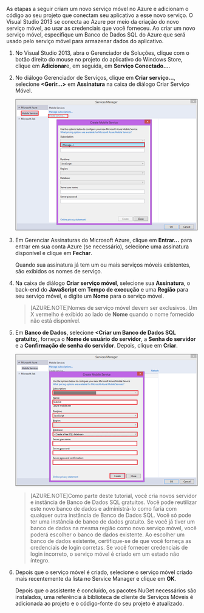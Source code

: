 

As etapas a seguir criam um novo serviço móvel no Azure e adicionam o código ao seu projeto que conectam seu aplicativo a esse novo serviço. O Visual Studio 2013 se conecta ao Azure por meio da criação do novo serviço móvel, ao usar as credenciais que você forneceu. Ao criar um novo serviço móvel, especifique um Banco de Dados SQL do Azure que será usado pelo serviço móvel para armazenar dados do aplicativo.


1. No Visual Studio 2013, abra o Gerenciador de Soluções, clique com o botão direito do mouse no projeto do aplicativo do Windows Store, clique em **Adicionar**e, em seguida, em **Serviço Conectado...**.  

2. No diálogo Gerenciador de Serviços, clique em **Criar serviço...**, selecione **&lt;Gerir...&gt;** em **Assinatura** na caixa de diálogo Criar Serviço Móvel.

	![criar serviço de gerenciar assinaturas](./media/mobile-services-create-new-service-vs2013/mobile-create-service-from-vs2013.png)

3. Em Gerenciar Assinaturas do Microsoft Azure, clique em **Entrar...** para entrar em sua conta Azure (se necessário), selecione uma assinatura disponível e clique em **Fechar**.

	Quando sua assinatura já tem um ou mais serviços móveis existentes, são exibidos os nomes de serviço.

5. Na caixa de diálogo **Criar serviço móvel**, selecione sua **Assinatura**, o back-end do **JavaScript** em **Tempo de execução** e uma **Região** para seu serviço móvel, e digite um **Nome** para o serviço móvel.

	>[AZURE.NOTE]Nomes de serviço móvel devem ser exclusivos. Um X vermelho é exibido ao lado de **Nome** quando o nome fornecido não está disponível.

6. Em **Banco de Dados**, selecione **&lt;Criar um Banco de Dados SQL gratuito;**, forneça o **Nome de usuário do servidor**, a **Senha do servidor** e a **Confirmação de senha do servidor**. Depois, clique em **Criar**.

  	![criar novo serviço móvel no VS 2013](./media/mobile-services-create-new-service-vs2013/mobile-create-service-from-vs2013-2.png)


	> [AZURE.NOTE]Como parte deste tutorial, você cria novos servidor e instância de Banco de Dados SQL gratuitos. Você pode reutilizar este novo banco de dados e administrá-lo como faria com qualquer outra instância de Banco de Dados SQL. Você só pode ter uma instância de banco de dados gratuito. Se você já tiver um banco de dados na mesma região como novo serviço móvel, você poderá escolher o banco de dados existente. Ao escolher um banco de dados existente, certifique-se de que você forneça as credenciais de login corretas. Se você fornecer credenciais de login incorreto, o serviço móvel é criado em um estado não íntegro.

7. Depois que o serviço móvel é criado, selecione o serviço móvel criado mais recentemente da lista no Service Manager e clique em **OK**.

	Depois que o assistente é concluído, os pacotes NuGet necessários são instalados, uma referência à biblioteca de cliente de Serviços Móveis é adicionada ao projeto e o código-fonte do seu projeto é atualizado.

<!---HONumber=July15_HO4-->